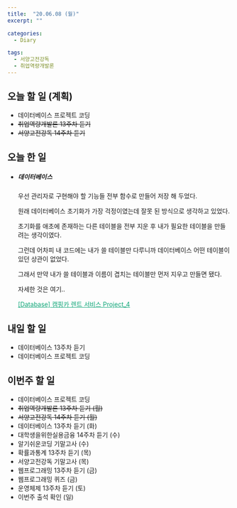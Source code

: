 ```yaml
---
title:  "20.06.08 (월)"
excerpt: ""

categories:
  - Diary

tags:
  - 서양고전강독
  - 취업역량개발론
---
```


## 오늘 할 일 (계획)

- 데이터베이스 프로젝트 코딩
- ~~취업역량개발론 13주차 듣기~~
- ~~서양고전강독 14주차 듣기~~

## 오늘 한 일

- ##### 데이터베이스

  우선 관리자로 구현해야 할 기능들 전부 함수로 만들어 저장 해 두었다.

  원래 데이터베이스 초기화가 가장 걱정이였는데 잘못 된 방식으로 생각하고 있었다.

  초기화를 애초에 존재하는 다른 테이블을 전부 지운 후 내가 필요한 테이블을 만들려는 생각이였다.

  그런데 어차피 내 코드에는 내가 쓸 테이블만 다루니까 데이터베이스 어떤 테이블이 있던 상관이 없었다.

  그래서 만약 내가 쓸 테이블과 이름이 겹치는 테이블만 먼저 지우고 만들면 됐다.

  자세한 것은 여기..

  <a href="https://nam-ki-bok.github.io/3-1/database/Database_Project_4/" style="color:#0FA678">[Database] 캠핑카 렌트 서비스 Project_4</a>

## 내일 할 일

- 데이터베이스 13주차 듣기
- 데이터베이스 프로젝트 코딩

## 이번주 할 일

- 데이터베이스 프로젝트 코딩
- ~~취업역량개발론 13주차 듣기 (월)~~
- ~~서양고전강독 14주차 듣기 (월)~~
- 데이터베이스 13주차 듣기 (화)
- 대학생을위한실용금융 14주차 듣기 (수)
- 알기쉬운코딩 기말고사 (수)
- 확률과통계 13주차 듣기 (목)
- 서양고전강독 기말고사 (목)
- 웹프로그래밍 13주차 듣기 (금)
- 웹프로그래밍 퀴즈 (금)
- 운영체제 13주차 듣기 (토)
- 이번주 출석 확인 (일)

